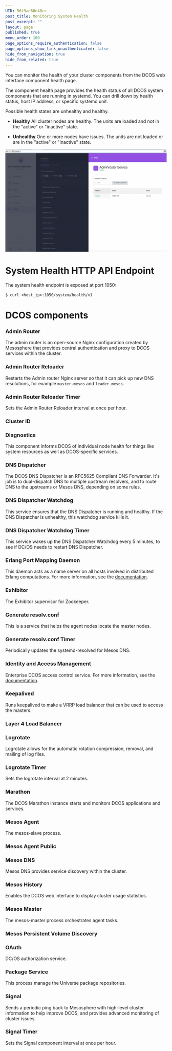```yaml
---
UID: 56f9ad68e48cc
post_title: Monitoring System Health
post_excerpt: ""
layout: page
published: true
menu_order: 100
page_options_require_authentication: false
page_options_show_link_unauthenticated: false
hide_from_navigation: true
hide_from_related: true
---
```

You can monitor the health of your cluster components from the DCOS web interface component health page. 

The component health page provides the health status of all DCOS system components that are running in systemd. You can drill down by health status, host IP address, or specific systemd unit.

Possible health states are unhealthy and healthy. 

- **Healthy** All cluster nodes are healthy. The units are loaded and not in the "active" or "inactive" state.

- **Unhealthy** One or more nodes have issues. The units are not loaded or are in the "active" or "inactive" state.

![alt text](/assets/images/ui-sys-health.gif)

# System Health HTTP API Endpoint

The system health endpoint is exposed at port 1050:

    $ curl <host_ip>:1050/system/health/v1
    
# DCOS components

### Admin Router
<!-- dcos-adminrouter.service/ -->
The admin router is an open-source Nginx configuration created by Mesosphere that provides central authentication and proxy to DCOS services within the cluster.

### Admin Router Reloader
<!-- dcos-adminrouter-reload.service/ -->
Restarts the Admin router Nginx server so that it can pick up new DNS resolutions, for example `master.mesos` and `leader.mesos`.

### Admin Router Reloader Timer
<!-- dcos-adminrouter-reload.timer/ -->
Sets the Admin Router Reloader interval at once per hour.

### Cluster ID
<!-- dcos-cluster-id.service/ -->

### Diagnostics
<!-- dcos-ddt.service/ -->
This component informs DCOS of individual node health for things like system resources as well as DCOS-specific services.

### DNS Dispatcher
<!-- dcos-spartan.service/ -->
The DCOS DNS Dispatcher is an RFC5625 Compliant DNS Forwarder. It's job is to dual-dispatch DNS to multiple upstream resolvers, and to route DNS to the upstreams or Mesos DNS, depending on some rules.
    
### DNS Dispatcher Watchdog
<!-- dcos-spartan-watchdog.service/ -->
This service ensures that the DNS Dispatcher is running and healthy. If the DNS Dispatcher is unhealthy, this watchdog service kills it.
    
### DNS Dispatcher Watchdog Timer
<!-- dcos-spartan-watchdog.timer/ -->
This service wakes up the DNS Dispatcher Watchdog every 5 minutes, to see if DC/OS needs to restart DNS Dispatcher.

### Erlang Port Mapping Daemon
<!-- dcos-epmd.service/ -->
This daemon acts as a name server on all hosts involved in distributed Erlang computations. For more information, see the [documentation](http://erlang.org/doc/man/epmd.html).

### Exhibitor
<!-- dcos-exhibitor.service/ -->
The Exhibitor supervisor for Zookeeper.
  
### Generate resolv.conf
<!-- dcos-gen-resolvconf.service/ -->
This is a service that helps the agent nodes locate the master nodes.

### Generate resolv.conf Timer
<!-- dcos-gen-resolvconf.timer/ -->
Periodically updates the systemd-resolved for Mesos DNS.

### Identity and Access Management
Enterprise DCOS access control service. For more information, see the [documentation](/administration/security-and-authentication/).

### Keepalived
<!-- dcos-keepalived.service/ -->
Runs keepalived to make a VRRP load balancer that can be used to access the masters.
  
### Layer 4 Load Balancer
<!-- dcos-minuteman.service/ -->

### Logrotate
<!-- dcos-logrotate.service/ -->
Logrotate allows for the automatic rotation compression, removal, and mailing of log files.

### Logrotate Timer
<!-- dcos-logrotate.timer/ -->
Sets the logrotate interval at 2 minutes.

### Marathon
<!-- dcos-marathon.service/ -->
The DCOS Marathon instance starts and monitors DCOS applications and services.

### Mesos Agent
<!-- dcos-mesos-slave.service/ -->
The mesos-slave process.

### Mesos Agent Public
<!-- dcos-mesos-slave-public.service/ -->

### Mesos DNS
<!-- dcos-mesos-dns.service/ -->
Mesos DNS provides service discovery within the cluster.

### Mesos History
<!-- dcos-history-service.service/ -->
Enables the DCOS web interface to display cluster usage statistics.
  
### Mesos Master
<!-- dcos-mesos-master.service/ -->
The mesos-master process orchestrates agent tasks.

### Mesos Persistent Volume Discovery
<!-- dcos-vol-discovery-pub-agent.service/ -->

### OAuth
<!-- dcos-oauth.service/ -->
DC/OS authorization service.

### Package Service
<!-- dcos-cosmos.service/ -->
This process manage the Universe package repositories. 

### Signal
<!-- dcos-signal.service/ -->
Sends a periodic ping back to Mesosphere with high-level cluster information to help improve DCOS, and provides advanced monitoring of cluster issues.

### Signal Timer
<!-- dcos-signal.timer/ -->
Sets the Signal component interval at once per hour.